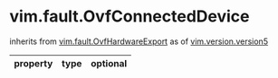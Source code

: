 vim.fault.OvfConnectedDevice
============================
inherits from [vim.fault.OvfHardwareExport](docs/vim.fault.OvfHardwareExport.md)
as of [vim.version.version5](docs/vim.version.md)

| property | type | optional |
|:---------|:-----|:---------|
